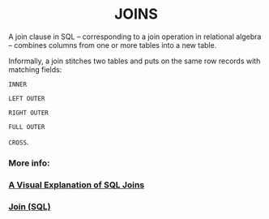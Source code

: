 <h1 align="center">JOINS</h1>

A join clause in SQL – corresponding to a join operation in relational algebra – combines columns from one or more tables into a new table. 

Informally, a join stitches two tables and puts on the same row records with matching fields:

``INNER``

``LEFT OUTER``

``RIGHT OUTER``

``FULL OUTER`` 

``CROSS``.

### More info:

### [A Visual Explanation of SQL Joins](https://blog.codinghorror.com/a-visual-explanation-of-sql-joins/)

### [Join (SQL)](https://en.wikipedia.org/wiki/Join_(SQL))

#
###
